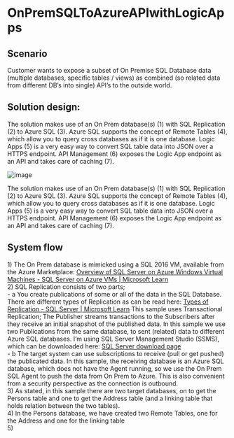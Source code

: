 # OnPremSQLToAzureAPIwithLogicApps

<h2>Scenario</h2>
Customer wants to expose a subset of On Premise SQL Database data (multiple databases, specific tables / views) as combined (so related data from different DB’s into single) API’s to the outside world.

<h2>Solution design:</h2> 
The solution makes use of an On Prem database(s) (1) with SQL Replication (2) to Azure SQL (3). Azure SQL supports the concept of Remote Tables (4), which allow you to query cross databases as if it is one database. Logic Apps (5) is a very easy way to convert SQL table data into JSON over a HTTPS endpoint. API Management (6) exposes the Logic App endpoint as an API and takes care of caching (7).

![image](https://user-images.githubusercontent.com/23191445/198023098-6f7c11d3-3431-482f-8c42-e5514889b84f.png)

The solution makes use of an On Prem database(s) (1) with SQL Replication (2) to Azure SQL (3). Azure SQL supports the concept of Remote Tables (4), which allow you to query cross databases as if it is one database. Logic Apps (5) is a very easy way to convert SQL table data into JSON over a HTTPS endpoint. API Management (6) exposes the Logic App endpoint as an API and takes care of caching (7).

<h2>System flow</h2>
1)	The On Prem database is mimicked using a SQL 2016 VM, available from the Azure Marketplace: 
    <a href="https://learn.microsoft.com/en-us/azure/azure-sql/virtual-machines/windows/sql-server-on-azure-vm-iaas-what-is-overview?view=azuresql">Overview of SQL Server on Azure Windows Virtual Machines - SQL Server on Azure VMs | Microsoft Learn </a><br/>
2)	SQL Replication consists of two parts;<br/>
- a You create publications of some or all of the data in the SQL Database. There are different types of Replication as can be read here: <a href="https://learn.microsoft.com/en-us/sql/relational-databases/replication/types-of-replication?view=sql-server-ver16">Types of Replication - SQL Server | Microsoft Learn</a>
This sample uses Transactional Replication; The Publisher streams transactions to the Subscribers after they receive an initial snapshot of the published data.
In this sample we use two Publications from the same database, to sent (related) data to different Azure SQL databases.
I’m using SQL Server Management Studio (SSMS), which can be downloaded here: <a href="https://learn.microsoft.com/en-us/sql/samples/adventureworks-install-configure?view=sql-server-ver16&tabs=ssms">SQL Server download page</a> <br/> 
- b The target system can use subscriptions to receive (pull or get pushed) the publicated data. 
In this sample, the receiving database is an Azure SQL database, which does not have the Agent running, so we use the On Prem SQL Agent to push the data from On Prem to Azure. This is also convenient from a security perspective as the connection is outbound. <br/>
3)	 As stated, in this sample there are two target databases, on to get the Persons table and one to get the Address table (and a linking table that holds relation between the two tables).<br/>
4)	In the Persons database, we have created two Remote Tables, one for the Address and one for the linking table <br/>
5)	
